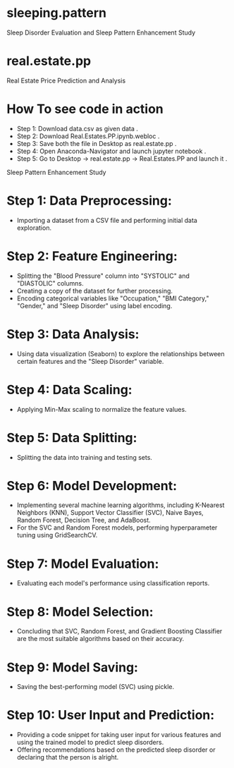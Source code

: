 # sleeping.pattern
Sleep Disorder Evaluation and Sleep Pattern Enhancement Study
# real.estate.pp
Real Estate Price Prediction and Analysis
# How To see code in action
 * Step 1: Download data.csv as given data .
 * Step 2: Download Real.Estates.PP.ipynb.webloc .
 * Step 3: Save both the file in Desktop as real.estate.pp .
 * Step 4: Open Anaconda-Navigator and launch jupyter notebook .
 * Step 5: Go to Desktop -> real.estate.pp -> Real.Estates.PP and launch it .
   
Sleep Pattern Enhancement Study

# Step 1: Data Preprocessing:
* Importing a dataset from a CSV file and performing initial data exploration.
# Step 2: Feature Engineering:
* Splitting the "Blood Pressure" column into "SYSTOLIC" and "DIASTOLIC" columns.
* Creating a copy of the dataset for further processing.
* Encoding categorical variables like "Occupation," "BMI Category," "Gender," and "Sleep Disorder" using label encoding.
# Step 3: Data Analysis:
* Using data visualization (Seaborn) to explore the relationships between certain features and the "Sleep Disorder" variable.
# Step 4: Data Scaling:
* Applying Min-Max scaling to normalize the feature values.
# Step 5: Data Splitting:
* Splitting the data into training and testing sets.
# Step 6: Model Development:
* Implementing several machine learning algorithms, including K-Nearest Neighbors (KNN), Support Vector Classifier (SVC), Naive Bayes, Random Forest, Decision Tree, and AdaBoost.
* For the SVC and Random Forest models, performing hyperparameter tuning using GridSearchCV.
# Step 7: Model Evaluation:
* Evaluating each model's performance using classification reports.
# Step 8: Model Selection:
* Concluding that SVC, Random Forest, and Gradient Boosting Classifier are the most suitable algorithms based on their accuracy.
# Step 9: Model Saving:
* Saving the best-performing model (SVC) using pickle.
# Step 10: User Input and Prediction:
* Providing a code snippet for taking user input for various features and using the trained model to predict sleep disorders.
* Offering recommendations based on the predicted sleep disorder or declaring that the person is alright.
